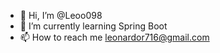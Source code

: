 - 👋 Hi, I’m @Leoo098
- 🌱 I’m currently learning Spring Boot
- 📫 How to reach me leonardor716@gmail.com

<!---
Leoo098/Leoo098 is a ✨ special ✨ repository because its `README.md` (this file) appears on your GitHub profile.
You can click the Preview link to take a look at your changes.
--->

